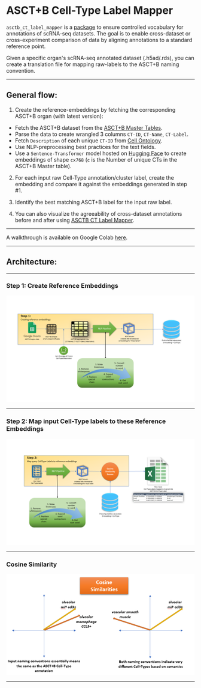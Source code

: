# ASCT+B Cell-Type Label Mapper

`asctb_ct_label_mapper` is a [package](https://test.pypi.org/project/asctb-ct-label-mapper/) to ensure controlled vocabulary for annotations of scRNA-seq datasets. The goal is to enable cross-dataset or cross-experiment comparison of data by aligning annotations to a standard reference point.

Given a specific organ's scRNA-seq annotated dataset (.h5ad/.rds), you can create a translation file for mapping raw-labels to the ASCT+B naming convention.

------------------------

## General flow:

1. Create the reference-embeddings by fetching the corresponding ASCT+B organ (with latest version):

* Fetch the ASCT+B dataset from the [ASCT+B Master Tables](https://hubmapconsortium.github.io/ccf-asct-reporter/).
* Parse the data to create wrangled 3 columns `CT-ID`, `CT-Name`, `CT-Label`.
* Fetch `Description` of each unique `CT-ID` from [Cell Ontology](https://www.ebi.ac.uk/ols/ontologies/cl).
* Use NLP-preprocessing best practices for the text fields.
* Use a `Sentence-Transformer` model hosted on [Hugging Face](https://www.sbert.net/docs/pretrained_models.html) to create embeddings of shape `cx768` (`c` is the Number of unique CTs in the ASCT+B Master table).

2. For each input raw Cell-Type annotation/cluster label, create the embedding and compare it against the embeddings generated in step #1.

3. Identify the best matching ASCT+B label for the input raw label.

4. You can also visualize the agreeability of cross-dataset annotations before and after using [ASCTB CT Label Mapper](https://github.com/hubmapconsortium/asctb-ct-label-mapper).

------------------------

A walkthrough is available on Google Colab [here](https://colab.research.google.com/drive/1BNnjTheQS1x5HCfK20MnV9otp-QYQJbW?usp=sharing).

------------------------

## Architecture:

------------------------

### Step 1: Create Reference Embeddings

![Step 1: Create Reference Embeddings](/documentation/Step1.PNG?raw=True)

------------------------

### Step 2: Map input Cell-Type labels to these Reference Embeddings

![Step 2: Map input labels to Reference Embeddings](/documentation/Step2.PNG?raw=True)


------------------------

### Cosine Similarity

![Cosine Similarity](/documentation/Cosine_similarities_CTNames.PNG?raw=True)

------------------------


